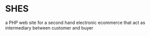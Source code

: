 # SHES

 a PHP web site for a second hand electronic ecommerce that act as intermediary between customer and buyer

